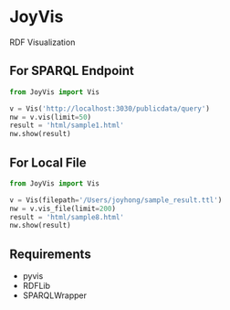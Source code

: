 # JoyVis
RDF Visualization

## For SPARQL Endpoint
~~~python
from JoyVis import Vis

v = Vis('http://localhost:3030/publicdata/query')
nw = v.vis(limit=50)
result = 'html/sample1.html'
nw.show(result)
~~~

## For Local File
~~~python
from JoyVis import Vis

v = Vis(filepath='/Users/joyhong/sample_result.ttl')
nw = v.vis_file(limit=200)
result = 'html/sample8.html'
nw.show(result)
~~~

## Requirements
- pyvis
- RDFLib
- SPARQLWrapper
